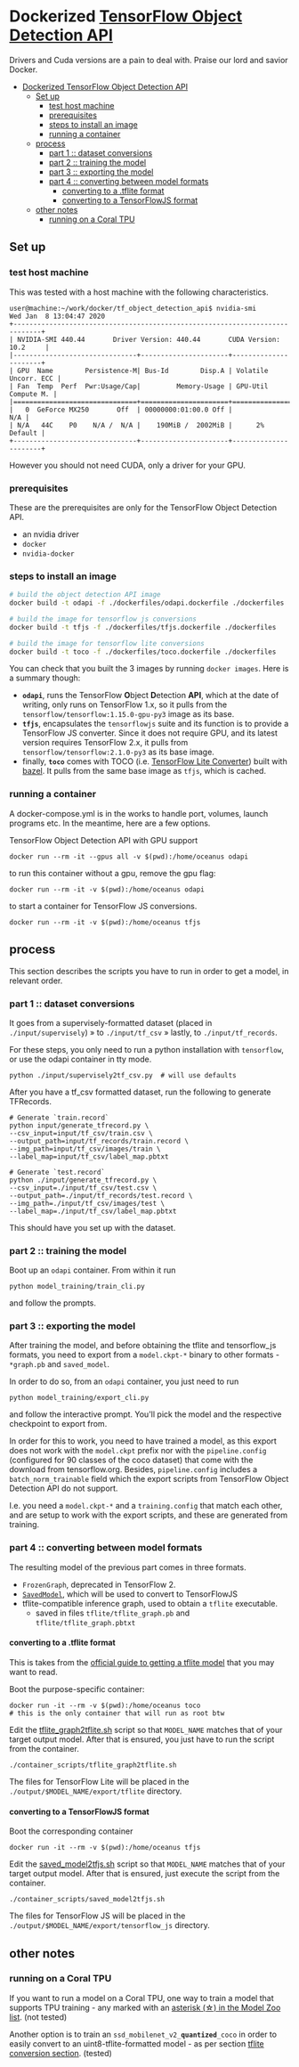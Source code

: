# Dockerized [TensorFlow Object Detection API](https://github.com/tensorflow/models/tree/master/research/object_detection)

Drivers and Cuda versions are a pain to deal with. Praise our lord and savior Docker.



- [Dockerized TensorFlow Object Detection API](#dockerized-tensorflow-object-detection-api)
    - [Set up](#set-up)
        - [test host machine](#test-host-machine)
        - [prerequisites](#prerequisites)
        - [steps to install an image](#steps-to-install-an-image)
        - [running a container](#running-a-container)
    - [process](#process)
        - [part 1 :: dataset conversions](#part-1--dataset-conversions)
        - [part 2 :: training the model](#part-2--training-the-model)
        - [part 3 :: exporting the model](#part-3--exporting-the-model)
        - [part 4 :: converting between model formats](#part-4--converting-between-model-formats)
            - [converting to a .tflite format](#converting-to-a-tflite-format)
            - [converting to a TensorFlowJS format](#converting-to-a-tensorflowjs-format)
    - [other notes](#other-notes)
        - [running on a Coral TPU](#running-on-a-coral-tpu)



## Set up

### test host machine

This was tested with a host machine with the following characteristics.

```console
user@machine:~/work/docker/tf_object_detection_api$ nvidia-smi
Wed Jan  8 13:04:47 2020       
+-----------------------------------------------------------------------------+
| NVIDIA-SMI 440.44       Driver Version: 440.44       CUDA Version: 10.2     |
|-------------------------------+----------------------+----------------------+
| GPU  Name        Persistence-M| Bus-Id        Disp.A | Volatile Uncorr. ECC |
| Fan  Temp  Perf  Pwr:Usage/Cap|         Memory-Usage | GPU-Util  Compute M. |
|===============================+======================+======================|
|   0  GeForce MX250       Off  | 00000000:01:00.0 Off |                  N/A |
| N/A   44C    P0    N/A /  N/A |    190MiB /  2002MiB |      2%      Default |
+-------------------------------+----------------------+----------------------+
```

However you should not need CUDA, only a driver for your GPU.


### prerequisites

These are the prerequisites are only for the TensorFlow Object Detection API.

- an nvidia driver
- `docker`
- `nvidia-docker`

### steps to install an image

```bash
# build the object detection API image
docker build -t odapi -f ./dockerfiles/odapi.dockerfile ./dockerfiles

# build the image for tensorflow js conversions
docker build -t tfjs -f ./dockerfiles/tfjs.dockerfile ./dockerfiles

# build the image for tensorflow lite conversions
docker build -t toco -f ./dockerfiles/toco.dockerfile ./dockerfiles
```

You can check that you built the 3 images by running `docker images`. Here is a summary though:
- **`odapi`**, runs the TensorFlow **O**bject **D**etection **API**, which at the date of writing, only runs on TensorFlow 1.x, so it pulls from the `tensorflow/tensorflow:1.15.0-gpu-py3` image as its base.
- **`tfjs`**, encapsulates the `tensorflowjs` suite and its function is to provide a TensorFlow JS converter. Since it does not require GPU, and its latest version requires TensorFlow 2.x, it pulls from `tensorflow/tensorflow:2.1.0-py3` as its base image.
- finally, **`toco`** comes with TOCO (i.e. [TensorFlow Lite Converter](https://github.com/tensorflow/tensorflow/tree/master/tensorflow/lite/toco)) built with [bazel](bazel.build). It pulls from the same base image as `tfjs`, which is cached.

### running a container

A docker-compose.yml is in the works to handle port, volumes, launch programs etc.
In the meantime, here are a few options.

TensorFlow Object Detection API with GPU support

```shell
docker run --rm -it --gpus all -v $(pwd):/home/oceanus odapi
```

to run this container without a gpu, remove the gpu flag:

```shell
docker run --rm -it -v $(pwd):/home/oceanus odapi
```

to start a container for TensorFlow JS conversions.

```shell
docker run --rm -it -v $(pwd):/home/oceanus tfjs
```


## process

This section describes the scripts you have to run in order to get a model, in relevant order.

### part 1 :: dataset conversions

It goes from a supervisely-formatted dataset (placed in `./input/supervisely`) » to `./input/tf_csv` » lastly, to `./input/tf_records`.

For these steps, you only need to run a python installation with `tensorflow`, or use the odapi container in tty mode.

```shell
python ./input/supervisely2tf_csv.py  # will use defaults
```

After you have a tf_csv formatted dataset, run the following to generate TFRecords.

```shell
# Generate `train.record`
python input/generate_tfrecord.py \
--csv_input=input/tf_csv/train.csv \
--output_path=input/tf_records/train.record \
--img_path=input/tf_csv/images/train \
--label_map=input/tf_csv/label_map.pbtxt

# Generate `test.record`
python ./input/generate_tfrecord.py \
--csv_input=./input/tf_csv/test.csv \
--output_path=./input/tf_records/test.record \
--img_path=./input/tf_csv/images/test \
--label_map=./input/tf_csv/label_map.pbtxt
```

This should have you set up with the dataset.


### part 2 :: training the model


Boot up an `odapi` container. From within it run

```shell
python model_training/train_cli.py
```

and follow the prompts. 


### part 3 :: exporting the model


After training the model, and before obtaining the tflite and tensorflow_js 
formats, you need to export from a `model.ckpt-*` binary to other formats - 
`*graph.pb` and `saved_model`.

In order to do so, from an `odapi` container, you just need to run

```shell
python model_training/export_cli.py
```

and follow the interactive prompt. You'll pick the model and the respective checkpoint
to export from.

In order for this to work, you need to have trained a model, as this export
does not work with the `model.ckpt` prefix nor with the `pipeline.config` 
(configured for 90 classes of the coco dataset) that come with the download
from tensorflow.org. Besides, `pipeline.config` includes a `batch_norm_trainable`
field which the export scripts from TensorFlow Object Detection API do not support.

I.e. you need a `model.ckpt-*` and a `training.config` that match each other,
and are setup to work with the export scripts, and these are generated from training.


### part 4 :: converting between model formats

The resulting model of the previous part comes in three formats.

- `FrozenGraph`, deprecated in TensorFlow 2.
- [`SavedModel`](https://www.tensorflow.org/guide/saved_model), which will be used to convert to TensorFlowJS
- tflite-compatible inference graph, used to obtain a `tflite` executable.
    - saved in files `tflite/tflite_graph.pb` and `tflite/tflite_graph.pbtxt`


#### converting to a .tflite format

This is takes from the [official guide to getting a tflite model](https://github.com/tensorflow/models/blob/master/research/object_detection/g3doc/running_on_mobile_tensorflowlite.md) that you may want to read.

Boot the purpose-specific container:

```shell
docker run -it --rm -v $(pwd):/home/oceanus toco
# this is the only container that will run as root btw
```

Edit the [tflite_graph2tflite.sh](./container_scripts/tflite_graph2tflite.sh) script so that `MODEL_NAME` matches that of your target output model. After that is ensured, you just have to run
the script from the container.

```shell
./container_scripts/tflite_graph2tflite.sh
```

The files for TensorFlow Lite will be placed in the `./output/$MODEL_NAME/export/tflite` directory.


#### converting to a TensorFlowJS format

Boot the corresponding container

```shell
docker run -it --rm -v $(pwd):/home/oceanus tfjs 
```

Edit the [saved_model2tfjs.sh](./container_scripts/saved_model2tfjs.sh) script so that `MODEL_NAME` matches that of your target output model. After that is ensured, just execute the script from the container.

```shell
./container_scripts/saved_model2tfjs.sh
```

The files for TensorFlow JS will be placed in the `./output/$MODEL_NAME/export/tensorflow_js` directory.


## other notes

### running on a Coral TPU
If you want to run a model on a Coral TPU, one way to train a model
that supports TPU training - any marked with an [asterisk (☆) in the Model Zoo list](https://github.com/tensorflow/models/blob/master/research/object_detection/g3doc/detection_model_zoo.md#coco-trained-models). (not tested)

Another option is to train an `ssd_mobilenet_v2_`**`quantized`**`_coco` in order to easily convert to an uint8-tflite-formatted model - as per section [tflite conversion section](#converting-to-a-tflite-format). (tested)


